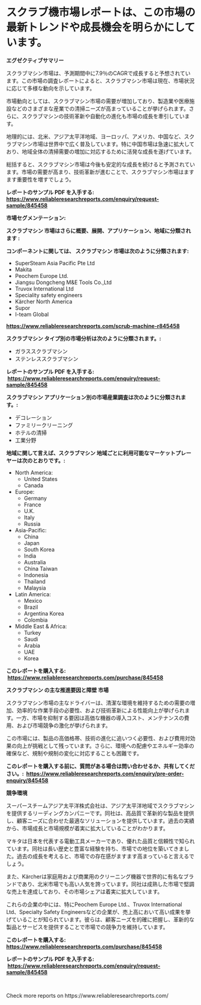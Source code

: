 <p><h1>スクラブ機市場レポートは、この市場の最新トレンドや成長機会を明らかにしています。</h1></p><p><strong>エグゼクティブサマリー</strong></p>
<p><p>スクラブマシン市場は、予測期間中に7.9％のCAGRで成長すると予想されています。この市場の調査レポートによると、スクラブマシン市場は現在、市場状況に応じて多様な動向を示しています。</p><p>市場動向としては、スクラブマシン市場の需要が増加しており、製造業や医療施設などのさまざまな産業での清掃ニーズが高まっていることが挙げられます。さらに、スクラブマシンの技術革新や自動化の進化も市場の成長を牽引しています。</p><p>地理的には、北米、アジア太平洋地域、ヨーロッパ、アメリカ、中国など、スクラブマシン市場は世界中で広く普及しています。特に中国市場は急速に拡大しており、地域全体の清掃需要の増加に対応するために活発な成長を遂げています。</p><p>総括すると、スクラブマシン市場は今後も安定的な成長を続けると予測されています。市場の需要が高まり、技術革新が進むことで、スクラブマシン市場はますます重要性を増すでしょう。</p></p>
<p><strong>レポートのサンプル PDF を入手する: <a href="https://www.reliableresearchreports.com/enquiry/request-sample/845458">https://www.reliableresearchreports.com/enquiry/request-sample/845458</a></strong></p>
<p><strong>市場セグメンテーション:</strong></p>
<p><strong> スクラブマシン 市場はさらに概要、展開、アプリケーション、地域に分類されます :</strong></p>
<p><strong>コンポーネントに関しては、 スクラブマシン 市場は次のように分類されます: &nbsp;</strong></p>
<p><ul><li>SuperSteam Asia Pacific Pte Ltd</li><li>Makita</li><li>Peochem Europe Ltd.</li><li>Jiangsu Dongcheng M&E Tools Co.,Ltd</li><li>Truvox International Ltd</li><li>Speciality safety engineers</li><li>Kärcher North America</li><li>Supor</li><li>I-team Global</li></ul></p>
<p><strong><a href="https://www.reliableresearchreports.com/scrub-machine-r845458">https://www.reliableresearchreports.com/scrub-machine-r845458</a></strong></p>
<p><strong> スクラブマシン タイプ別の市場分析は次のように分類されます。:</strong></p>
<p><ul><li>ガラススクラブマシン</li><li>ステンレススクラブマシン</li></ul></p>
<p><strong>レポートのサンプル PDF を入手する: &nbsp;<a href="https://www.reliableresearchreports.com/enquiry/request-sample/845458">https://www.reliableresearchreports.com/enquiry/request-sample/845458</a></strong></p>
<p><strong> スクラブマシン アプリケーション別の市場産業調査は次のように分類されます。:</strong></p>
<p><ul><li>デコレーション</li><li>ファミリークリーニング</li><li>ホテルの清掃</li><li>工業分野</li></ul></p>
<p><strong>地域に関して言えば、スクラブマシン 地域ごとに利用可能なマーケットプレーヤーは次のとおりです。:</strong></p>
<p><ul>
    <li>
        North America:
        <ul>
            <li>United States</li>
            <li>Canada</li>
        </ul>
    </li>
    <li>
        Europe:
        <ul>
            <li>Germany</li>
            <li>France</li>
            <li>U.K.</li>
            <li>Italy</li>
            <li>Russia</li>
        </ul>
    </li>
    <li>
        Asia-Pacific:
        <ul>
            <li>China</li>
            <li>Japan</li>
            <li>South Korea</li>
            <li>India</li>
            <li>Australia</li>
            <li>China Taiwan</li>
            <li>Indonesia</li>
            <li>Thailand</li>
            <li>Malaysia</li>
        </ul>
    </li>
    <li>
        Latin America:
        <ul>
            <li>Mexico</li>
            <li>Brazil</li>
            <li>Argentina Korea</li>
            <li>Colombia</li>
        </ul>
    </li>
    <li>
        Middle East & Africa:
        <ul>
            <li>Turkey</li>
            <li>Saudi</li>
            <li>Arabia</li>
            <li>UAE</li>
            <li>Korea</li>
        </ul>
    </li>
    </ul></p>
<p><strong>このレポートを購入する: &nbsp;<a href="https://www.reliableresearchreports.com/purchase/845458">https://www.reliableresearchreports.com/purchase/845458</a></strong></p>
<p><strong>スクラブマシン の主な推進要因と障壁 市場</strong></p>
<p><p>スクラブマシン市場の主なドライバーは、清潔な環境を維持するための需要の増加、効率的な作業手段の必要性、および技術革新による性能向上が挙げられます。一方、市場を抑制する要因は高価な機器の導入コスト、メンテナンスの費用、および市場競争の激化が挙げられます。</p><p>この市場には、製品の高価格帯、技術の進化に追いつく必要性、および費用対効果の向上が挑戦として残っています。さらに、環境への配慮やエネルギー効率の確保など、規制や規制の変化に対応することも困難です。</p></p>
<p><strong>このレポートを購入する前に、質問がある場合は問い合わせるか、共有してください。:&nbsp; <a href="https://www.reliableresearchreports.com/enquiry/pre-order-enquiry/845458">https://www.reliableresearchreports.com/enquiry/pre-order-enquiry/845458</a></strong></p>
<p><strong>競争環境</strong></p>
<p><p>スーパースチームアジア太平洋株式会社は、アジア太平洋地域でスクラブマシンを提供するリーディングカンパニーです。同社は、高品質で革新的な製品を提供し、顧客ニーズに合わせた最適なソリューションを提供しています。過去の実績から、市場成長と市場規模が着実に拡大していることがわかります。</p><p>マキタは日本を代表する電動工具メーカーであり、優れた品質と信頼性で知られています。同社は長い歴史と豊富な経験を持ち、市場での地位を築いてきました。過去の成長を考えると、市場での存在感がますます高まっていると言えるでしょう。</p><p>また、Kärcherは家庭用および商業用のクリーニング機器で世界的に有名なブランドであり、北米市場でも高い人気を誇っています。同社は成熟した市場で堅調な売上を達成しており、その市場シェアは着実に拡大しています。</p><p>これらの企業の中には、特にPeochem Europe Ltd.、Truvox International Ltd、Specialty Safety Engineersなどの企業が、売上高において高い成果を挙げていることが知られています。彼らは、顧客ニーズを的確に把握し、革新的な製品とサービスを提供することで市場での競争力を維持しています。</p></p>
<p><strong>このレポートを購入する: &nbsp; <a href="https://www.reliableresearchreports.com/purchase/845458">https://www.reliableresearchreports.com/purchase/845458</a></strong></p>
<p><strong>レポートのサンプル PDF を入手する: &nbsp;<a href="https://www.reliableresearchreports.com/enquiry/request-sample/845458">https://www.reliableresearchreports.com/enquiry/request-sample/845458</a></strong><strong></strong></p>
<p>&nbsp;</p>
<p>Check more reports on https://www.reliableresearchreports.com/</p>